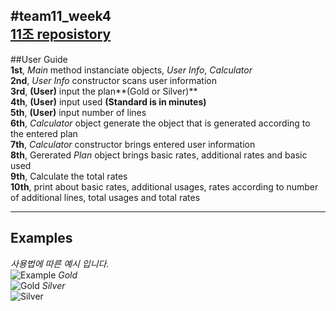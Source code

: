 #team11_week4  
  [11조 reposistory](https://github.com/changuk63/team11_week4.git)  
-----------------------------------------------
##User Guide  
  **1st**, _Main_ method instanciate objects, _User Info_, _Calculator_  
  **2nd**, _User Info_ constructor scans user information  
  **3rd**, **(User)** input the plan**(Gold or Silver)**  
  **4th**, **(User)** input used **(Standard is in minutes)**  
  **5th**, **(User)** input number of lines  
  **6th**, _Calculator_ object generate the object that is generated according to the entered plan  
  **7th**, _Calculator_ constructor brings entered user information  
  **8th**, Gererated _Plan_ object brings basic rates, additional rates and basic used  
  **9th**, Calculate the total rates  
  **10th**, print about basic rates, additional usages, rates according to number of additional lines, total usages and total rates  
  
----------------------------------------
## Examples  
  _사용법에 따른 예시 입니다._  
![Example](http://blogfiles.naver.net/20160402_155/drk0830_1459527306373tiEgL_PNG/example.PNG)
  _Gold_  
![Gold](http://blogfiles.naver.net/20160402_61/drk0830_1459531502999DYnB0_PNG/gold.png)
  _Silver_  
![Silver](http://blogfiles.naver.net/20160402_2/drk0830_145953150319717MCC_PNG/silver.png)
